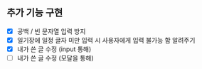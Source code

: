 ## 추가 기능 구현

- [x] 공백 / 빈 문자열 입력 방지
- [x] 일기장에 일정 글자 미만 입력 시 사용자에게 입력 불가능 함 알려주기
- [x] 내가 쓴 글 수정 (input 통해)
- [ ] 내가 쓴 글 수정 (모달을 통해)
